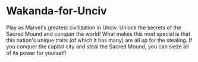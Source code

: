 # Wakanda-for-Unciv
Play as Marvel's greatest civilization in Unciv. Unlock the secrets of the Sacred Mound and conquer the world!
What makes this mod special is that this nation's unique traits (of which it has many) are all up for the stealing. If you conquer the capital city and steal the Sacred Mound, you can sieze all of its power for yourself!